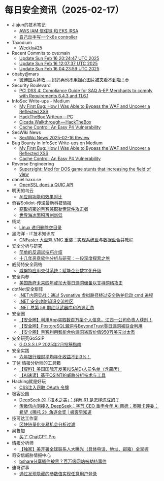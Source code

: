 # 每日安全资讯（2025-02-17）

- Jiajun的技术笔记
  - [AWS IAM 信任链 和 EKS IRSA](https://jiajunhuang.com/articles/2025_02_16-aws_iam.md.html)
  - [自己动手写一个k8s controller](https://jiajunhuang.com/articles/2025_02_16-k8s_controller.md.html)
- Taxodium
  - [Weekly#25](https://taxodium.ink/25.html)
- Recent Commits to cve:main
  - [Update Sun Feb 16 20:24:47 UTC 2025](https://github.com/trickest/cve/commit/85c25c16a8aa5eca170882f564c21848e57174b8)
  - [Update Sun Feb 16 12:07:37 UTC 2025](https://github.com/trickest/cve/commit/8d696b6b5655db644b5ca98bb4a2196c2bc3682d)
  - [Update Sun Feb 16 04:23:59 UTC 2025](https://github.com/trickest/cve/commit/c89c3905a940cab0845976d5923f2010a32824a2)
- obaby@mars
  - [微博图片拯救 — 妈妈再也不用担心图片被夹看不到啦！🤓](https://h4ck.org.cn/2025/02/19296)
- Security Boulevard
  - [PCI DSS 4: Compliance Guide for SAQ A-EP Merchants to comply with Requirements 6.4.3 and 11.6.1](https://securityboulevard.com/2025/02/pci-dss-4-compliance-guide-for-saq-a-ep-merchants-to-comply-with-requirements-6-4-3-and-11-6-1/)
- InfoSec Write-ups - Medium
  - [My First Bug: How I Was Able to Bypass the WAF and Uncover a Reflected XSS](https://infosecwriteups.com/my-first-bug-how-i-was-able-to-bypass-the-waf-and-uncover-a-reflected-xss-e0534b6f05e4?source=rss----7b722bfd1b8d---4)
  - [HackTheBox Writeup — PC](https://infosecwriteups.com/hackthebox-writeup-pc-1c0178023411?source=rss----7b722bfd1b8d---4)
  - [Cicada Walkthrough — HackTheBox](https://infosecwriteups.com/cicada-walkthrough-hackthebox-a78ff36f869d?source=rss----7b722bfd1b8d---4)
  - [Cache Control: An Easy P4 Vulnerability](https://infosecwriteups.com/cache-control-an-easy-p4-vulnerability-746138597d10?source=rss----7b722bfd1b8d---4)
- SecWiki News
  - [SecWiki News 2025-02-16 Review](http://www.sec-wiki.com/?2025-02-16)
- Bug Bounty in InfoSec Write-ups on Medium
  - [My First Bug: How I Was Able to Bypass the WAF and Uncover a Reflected XSS](https://infosecwriteups.com/my-first-bug-how-i-was-able-to-bypass-the-waf-and-uncover-a-reflected-xss-e0534b6f05e4?source=rss----7b722bfd1b8d--bug_bounty)
  - [Cache Control: An Easy P4 Vulnerability](https://infosecwriteups.com/cache-control-an-easy-p4-vulnerability-746138597d10?source=rss----7b722bfd1b8d--bug_bounty)
- Reverse Engineering
  - [Supersight: Mod for DOS game stunts that increasing the field of view](https://www.reddit.com/r/ReverseEngineering/comments/1iqom9x/supersight_mod_for_dos_game_stunts_that/)
- daniel.haxx.se
  - [OpenSSL does a QUIC API](https://daniel.haxx.se/blog/2025/02/16/openssl-does-a-quic-api/)
- 明天的乌云
  - [AI应用功能和效果对比](https://blog.xlab.app/p/274d272e/)
- 奇客Solidot–传递最新科技情报
  - [窃取机密的黑客兼职勒索软件攻击者](https://www.solidot.org/story?sid=80569)
  - [世界海冰面积再创新低](https://www.solidot.org/story?sid=80568)
- 杨龙
  - [Linux 递归删除空目录](https://www.yanglong.pro/linux-%e9%80%92%e5%bd%92%e5%88%a0%e9%99%a4%e7%a9%ba%e7%9b%ae%e5%bd%95/)
- 黑海洋 - IT技术知识库
  - [CNFaster 大盘鸡 VNC 重装：实现系统盘与数据盘合并教程](https://blog.upx8.com/4692)
- 安全分析与研究
  - [简单的反调试技巧介绍](https://mp.weixin.qq.com/s?__biz=MzA4ODEyODA3MQ==&mid=2247490541&idx=1&sn=c69072f45da7f28ba4f9d3b1d36842f0&chksm=902fb4c5a7583dd31ea009e16ee6710d06ecf16bfb37fcdcf43a474442179e1d7f615a89a8c1&scene=58&subscene=0#rd)
  - [十几年恶意软件分析与研究：一段深度探索之旅](https://mp.weixin.qq.com/s?__biz=MzA4ODEyODA3MQ==&mid=2247490541&idx=2&sn=42560e0a96a80c273cf062969c696571&chksm=902fb4c5a7583dd3f2a878caebcfc8a808ed861ad2dfb9073a8a6472440264f30c80d1def289&scene=58&subscene=0#rd)
- 威努特安全网络
  - [威努特应用交付系统：赋能企业数字化升级](https://mp.weixin.qq.com/s?__biz=MzAwNTgyODU3NQ==&mid=2651131142&idx=1&sn=e6314964292db1e72adb331e2d97c475&chksm=80e717b6b7909ea01f0d5127814e55c49bacfe378bb79144e8834231e514f21de62e47463273&scene=58&subscene=0#rd)
- 安全内参
  - [美国政府未来四年或加大零日漏洞储备以支持网络攻击](https://mp.weixin.qq.com/s?__biz=MzI4NDY2MDMwMw==&mid=2247513743&idx=1&sn=bbb290f45690884b2d92cb3ec0bf760f&chksm=ebfaf1afdc8d78b92f3fb8b13ebc111cdad67d8be35c9a874ee997f4c9d499be3a46bd60a3bd&scene=58&subscene=0#rd)
- dotNet安全矩阵
  - [.NET内网实战：通过 Sysnative 虚拟路径绕过安全防护启动 cmd 进程](https://mp.weixin.qq.com/s?__biz=MzUyOTc3NTQ5MA==&mid=2247498942&idx=1&sn=f779ffbc30c49d88a3c6ccbe1625fc2b&chksm=fa595253cd2edb45abcc79144dbc8873e212c8db66e39c12c95e93ef856f808ebdeb74e1589c&scene=58&subscene=0#rd)
  - [.NET 安全攻防知识交流社区](https://mp.weixin.qq.com/s?__biz=MzUyOTc3NTQ5MA==&mid=2247498942&idx=2&sn=bccc4e2902cdd8f7049b39cf64bca881&chksm=fa595253cd2edb45a158c014c7f38486df71abe0bb08d9d3a687bf43101450eb4607425618ec&scene=58&subscene=0#rd)
  - [.NET 总第 59 期红队武器库和资源汇总](https://mp.weixin.qq.com/s?__biz=MzUyOTc3NTQ5MA==&mid=2247498942&idx=3&sn=30453eabb7ccc7e94c290a7af873cdd0&chksm=fa595253cd2edb457742822877558f3d2fbba7883f09430f588b2c4b4add35f94ee8e3ba6a16&scene=58&subscene=0#rd)
- 安全圈
  - [【安全圈】利用App盗取数百万条个人信息，江西一公司负责人获刑！](https://mp.weixin.qq.com/s?__biz=MzIzMzE4NDU1OQ==&mid=2652067846&idx=1&sn=21a4530ad00ec5af97103e9590e7dce0&chksm=f36e7446c419fd505740a7be24003423b4095bfe7d748e446ca292058be28d21349a41e3e8ba&scene=58&subscene=0#rd)
  - [【安全圈】PostgreSQL漏洞与BeyondTrust零日漏洞被联合利用](https://mp.weixin.qq.com/s?__biz=MzIzMzE4NDU1OQ==&mid=2652067846&idx=2&sn=cd94ea7cada0daf8d439805d2653a055&chksm=f36e7446c419fd50cde0d3757dc46b33e360ae50088fab68c8f1bf59a63968103fa017346904&scene=58&subscene=0#rd)
  - [【安全圈】黑客利用智能合约漏洞盗取价值950万美元以太币](https://mp.weixin.qq.com/s?__biz=MzIzMzE4NDU1OQ==&mid=2652067846&idx=3&sn=4a1a9e96de810a8e68ea6951a76de7f0&chksm=f36e7446c419fd504982da27ae887c04989ac69ea58bb83a114c6f744af86431bbbc9d786afe&scene=58&subscene=0#rd)
- 安全研究GoSSIP
  - [G.O.S.S.I.P 2025年2月投稿指南](https://mp.weixin.qq.com/s?__biz=Mzg5ODUxMzg0Ng==&mid=2247499746&idx=2&sn=ae0c97fc6cff87a6895f40575b1c7d22&chksm=c063d13bf714582dedec389455688cea1378c4842f991ed3e80777eb45aeb6819552b218f650&scene=58&subscene=0#rd)
- 安全实践
  - [六年银行理财平均年化收益不到3%！](https://mp.weixin.qq.com/s?__biz=MzI5NzAzMDg0NA==&mid=2650698001&idx=1&sn=6f891cca7d833478db0f9a6bc6494ef8&chksm=f4b194c2c3c61dd4ca2c67688fe04137b61a34273a9603acf16e3d3e413dedc80deda33d7814&scene=58&subscene=0#rd)
- 丁爸 情报分析师的工具箱
  - [【资料】美国国际开发署(USAID)人员名单（含简历）](https://mp.weixin.qq.com/s?__biz=MzI2MTE0NTE3Mw==&mid=2651149077&idx=1&sn=a5f9da8112d5424f2e1adc503de35956&chksm=f1af242fc6d8ad39d6fdede8d3edafc6ede9bea8abcf0da83be750b6d1eae1957605e8d9298e&scene=58&subscene=0#rd)
  - [【AI速读】基于OSINT的威胁分析技术与工具](https://mp.weixin.qq.com/s?__biz=MzI2MTE0NTE3Mw==&mid=2651149077&idx=2&sn=1062004a0a5000e437cd2e67e74fe0c1&chksm=f1af242fc6d8ad39753fcbdbbc13d1fc441c67267a6097675ab647a64060317a045fd3ed22a8&scene=58&subscene=0#rd)
- Hacking就是好玩
  - [CSS注入窃取 OAuth 令牌](https://mp.weixin.qq.com/s?__biz=MzU2NzcwNTY3Mg==&mid=2247485259&idx=1&sn=cc67d3e812d30931d55cee5328b1d66a&chksm=fc986e6ccbefe77aa1b5b2c98a56ddebea7a321884e9cd91443e7c31a542a12e2a75b6eec628&scene=58&subscene=0#rd)
- 极客公园
  - [DeepSeek 的「技术之美」：详解 R1 是怎样炼成的？](https://mp.weixin.qq.com/s?__biz=MTMwNDMwODQ0MQ==&mid=2653073814&idx=1&sn=af59676d398794d2c0bae42aa2c44cc7&chksm=7e57cc2049204536673a70b6bd8996ed91e12c27ba6b68594d4feb72aebbb4726daed8b70759&scene=58&subscene=0#rd)
  - [传微信内测接入 DeepSeek；字节 CEO 重申今年 AI 目标；奥斯卡评委：希望《哪吒 2》角逐金奖 | 极客早知道](https://mp.weixin.qq.com/s?__biz=MTMwNDMwODQ0MQ==&mid=2653073857&idx=1&sn=46a192d6e11f6e6faca52858a349e07e&chksm=7e57cc77492045610add6330b33aa9a46c0b640bde84bdfa1c91ba1230e10e0ef99f6bc5863c&scene=58&subscene=0#rd)
- 技可达工作室
  - [区块链量化交易机会分析过滤](https://mp.weixin.qq.com/s?__biz=MzU3NDY1NTYyOQ==&mid=2247486043&idx=1&sn=33e5790cb7cd1f86d257f42dc8247f6f&chksm=fd2e57b9ca59deaf907c0bab336929a7bb03540db0bb0bb1e418acbe9c9c329376d7ef205229&scene=58&subscene=0#rd)
- 吴鲁加
  - [买了 ChatGPT Pro](https://mp.weixin.qq.com/s?__biz=Mzg5NDY4ODM1MA==&mid=2247485191&idx=1&sn=4c4f64fae2997f3098f77fe77af25b59&chksm=c01a8a36f76d0320859f9c7c8b991923850a5f6afb77e98a25889e2888e39b34a32f6ef06a53&scene=58&subscene=0#rd)
- 情报分析师
  - [【独家】美开署全球联系人大曝光（具体电话、地址、邮箱）全掌握](https://mp.weixin.qq.com/s?__biz=MzA3Mjc1MTkwOA==&mid=2650559728&idx=1&sn=297d1f16c389ccd5f7f659e9931d0e75&chksm=87117abbb066f3ad4c972c0723e61e48f7d65330bc68fa31345dc347736c6d9a2d6cf17352c6&scene=58&subscene=0#rd)
- 奇安信威胁情报中心
  - [bshare分享插件被黑？百万级网站被劫持事件](https://mp.weixin.qq.com/s?__biz=MzI2MDc2MDA4OA==&mid=2247513994&idx=1&sn=215f43f75089a70e967562ff9cb233a4&chksm=ea6640fddd11c9ebd873c8a5113d9d372006161766f94d417d689c768426fd3279b6b7e9d971&scene=58&subscene=0#rd)
- 迪哥讲事
  - [通过发现隐藏的参数值实现任意用户登录](https://mp.weixin.qq.com/s?__biz=MzIzMTIzNTM0MA==&mid=2247497100&idx=1&sn=4cbb22f5bf940a02f2c8517e0b886d22&chksm=e8a5ffefdfd276f9063160c84682dc4572ad169a402c560d84612747514cccb6f08ea574fbf6&scene=58&subscene=0#rd)
